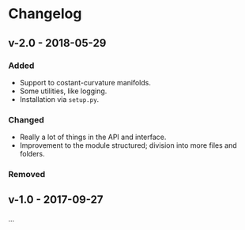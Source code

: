 # Changelog

## v-2.0 - 2018-05-29

### Added
- Support to costant-curvature manifolds.
- Some utilities, like logging.
- Installation via `setup.py`.

### Changed
- Really a lot of things in the API and interface.
- Improvement to the module structured; division into more files and folders.

### Removed


## v-1.0 - 2017-09-27
...